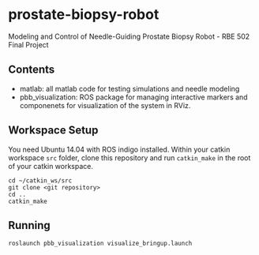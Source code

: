 # prostate-biopsy-robot
Modeling and Control of Needle-Guiding Prostate Biopsy Robot - RBE 502 Final Project 

## Contents
- matlab: all matlab code for testing simulations and needle modeling
- pbb_visualization: ROS package for managing interactive markers and componenets for visualization of the system in RViz.

## Workspace Setup
You need Ubuntu 14.04 with ROS indigo installed. Within your catkin workspace `src` folder, clone this repository and run `catkin_make` in the root of your catkin workspace.
```
cd ~/catkin_ws/src
git clone <git repository>
cd ..
catkin_make
```

## Running 
```
roslaunch pbb_visualization visualize_bringup.launch
```
